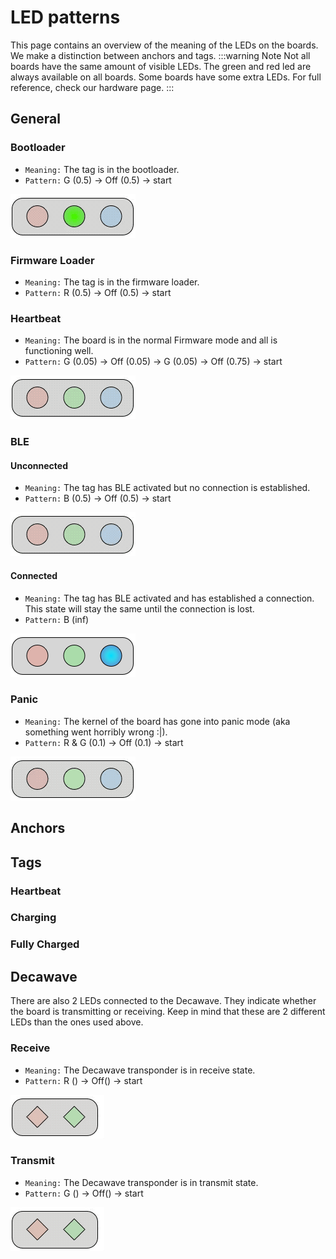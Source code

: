 # LED patterns
This page contains an overview of the meaning of the LEDs on the boards.
We make a distinction between anchors and tags.
:::warning Note
Not all boards have the same amount of visible LEDs.
The green and red led are always available on all boards. Some boards have some extra LEDs. For full reference, check our hardware page.
:::

## General
### Bootloader
 - `Meaning:` The tag is in the bootloader.
 - `Pattern:` G (0.5) -> Off (0.5) -> start

![led_bl](./img/reference_leds_BL.gif)

### Firmware Loader
 - `Meaning:` The tag is in the firmware loader.
 - `Pattern:` R (0.5) -> Off (0.5) -> start


### Heartbeat
 - `Meaning:` The board is in the normal Firmware mode and all is functioning well.
 - `Pattern:` G (0.05) -> Off (0.05) -> G (0.05) -> Off (0.75) -> start

![led_hb](./img/reference_leds_HB2.gif)


### BLE
#### Unconnected
 - `Meaning:` The tag has BLE activated but no connection is established.
 - `Pattern:` B (0.5) -> Off (0.5) -> start

![led_ble](./img/reference_leds_BLE.gif)
#### Connected
 - `Meaning:` The tag has BLE activated and has established a connection. This state will stay the same until the connection is lost.
 - `Pattern:` B (inf)

![led_ble](./img/reference_leds_BLE_connected.png)

### Panic
 - `Meaning:` The kernel of the board has gone into panic mode (aka something went horribly wrong :|).
 - `Pattern:` R & G (0.1) -> Off (0.1) -> start

![led_panic](./img/reference_leds_PANIC.gif)


## Anchors


## Tags

### Heartbeat

### Charging

### Fully Charged


## Decawave
There are also 2 LEDs connected to the Decawave. They indicate whether the board is transmitting or receiving. Keep in mind that these are 2 different LEDs than the ones used above.

### Receive
 - `Meaning:` The Decawave transponder is in receive state.
 - `Pattern:` R () -> Off() -> start

 ![led_panic](./img/reference_leds_DW_RX.gif)

### Transmit
 - `Meaning:` The Decawave transponder is in transmit state.
 - `Pattern:` G () -> Off() -> start

 ![led_panic](./img/reference_leds_DW_TX.gif)